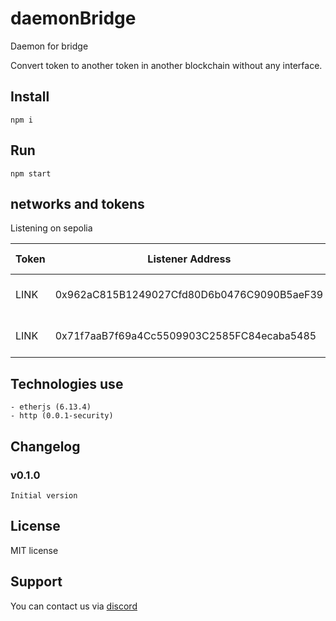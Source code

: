 # daemonBridge
Daemon for bridge

Convert token to another token in another blockchain without any interface.

## Install

```shell
npm i
```

## Run

```shell
npm start
```

## networks and tokens

Listening on sepolia

|   Token   |   Listener Address |   To Network |   To Token |
|---    |---    |:-:    |:-:    |
|   LINK        |   0x962aC815B1249027Cfd80D6b0476C9090B5aeF39   |   Optimism Sepolia (Testnet)   |   LINK   |
|   LINK        |   0x71f7aaB7f69a4Cc5509903C2585FC84ecaba5485  |   Arbitrum Sepolia (testnet) |   LINK |


## Technologies use

	- etherjs (6.13.4)
    - http (0.0.1-security)


## Changelog

### v0.1.0

    Initial version


## License

MIT license


## Support

You can contact us via [discord](https://discord.com/channels/753223385948880961/1224720192488210584)
